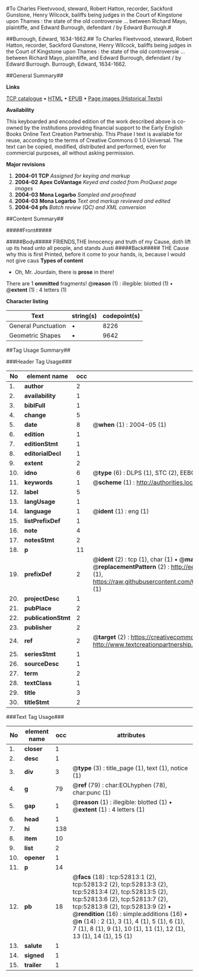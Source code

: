 #To Charles Fleetvvood, steward, Robert Hatton, recorder, Sackford Gunstone, Henry Wilcock, baliffs being judges in the Court of Kingstone upon Thames : the state of the old controversie ... between Richard Mayo, plaintiffe, and Edward Burrough, defendant / by Edward Burrough.#

##Burrough, Edward, 1634-1662.##
To Charles Fleetvvood, steward, Robert Hatton, recorder, Sackford Gunstone, Henry Wilcock, baliffs being judges in the Court of Kingstone upon Thames : the state of the old controversie ... between Richard Mayo, plaintiffe, and Edward Burrough, defendant / by Edward Burrough.
Burrough, Edward, 1634-1662.

##General Summary##

**Links**

[TCP catalogue](http://www.ota.ox.ac.uk/tcp/)  • 
[HTML](http://tei.it.ox.ac.uk/tcp/Texts-HTML/free/A30/A30548.html)  • 
[EPUB](http://tei.it.ox.ac.uk/tcp/Texts-EPUB/free/A30/A30548.epub) • 
[Page images (Historical Texts)](https://data.historicaltexts.jisc.ac.uk/view?pubId=eebo-12033498e&pageId=eebo-12033498e-52813-1)

**Availability**

This keyboarded and encoded edition of the
	       work described above is co-owned by the institutions
	       providing financial support to the Early English Books
	       Online Text Creation Partnership. This Phase I text is
	       available for reuse, according to the terms of Creative
	       Commons 0 1.0 Universal. The text can be copied,
	       modified, distributed and performed, even for
	       commercial purposes, all without asking permission.

**Major revisions**

1. __2004-01__ __TCP__ *Assigned for keying and markup*
1. __2004-02__ __Apex CoVantage__ *Keyed and coded from ProQuest page images*
1. __2004-03__ __Mona Logarbo__ *Sampled and proofread*
1. __2004-03__ __Mona Logarbo__ *Text and markup reviewed and edited*
1. __2004-04__ __pfs__ *Batch review (QC) and XML conversion*

##Content Summary##

#####Front#####

#####Body#####
FRIENDS,THE Innocency and truth of my Cause, doth lift up its head unto all people, and stands Justi
#####Back#####
THE Cause why this is first Printed, before it come to your hands, is, because I would not give caus
**Types of content**

  * Oh, Mr. Jourdain, there is **prose** in there!

There are 1 **ommitted** fragments! 
 @__reason__ (1) : illegible: blotted (1)  •  @__extent__ (1) : 4 letters (1)

**Character listing**


|Text|string(s)|codepoint(s)|
|---|---|---|
|General Punctuation|•|8226|
|Geometric Shapes|▪|9642|

##Tag Usage Summary##

###Header Tag Usage###

|No|element name|occ|attributes|
|---|---|---|---|
|1.|__author__|2||
|2.|__availability__|1||
|3.|__biblFull__|1||
|4.|__change__|5||
|5.|__date__|8| @__when__ (1) : 2004-05 (1)|
|6.|__edition__|1||
|7.|__editionStmt__|1||
|8.|__editorialDecl__|1||
|9.|__extent__|2||
|10.|__idno__|6| @__type__ (6) : DLPS (1), STC (2), EEBO-CITATION (1), OCLC (1), VID (1)|
|11.|__keywords__|1| @__scheme__ (1) : http://authorities.loc.gov/ (1)|
|12.|__label__|5||
|13.|__langUsage__|1||
|14.|__language__|1| @__ident__ (1) : eng (1)|
|15.|__listPrefixDef__|1||
|16.|__note__|4||
|17.|__notesStmt__|2||
|18.|__p__|11||
|19.|__prefixDef__|2| @__ident__ (2) : tcp (1), char (1)  •  @__matchPattern__ (2) : ([0-9\-]+):([0-9IVX]+) (1), (.+) (1)  •  @__replacementPattern__ (2) : http://eebo.chadwyck.com/downloadtiff?vid=$1&page=$2 (1), https://raw.githubusercontent.com/textcreationpartnership/Texts/master/tcpchars.xml#$1 (1)|
|20.|__projectDesc__|1||
|21.|__pubPlace__|2||
|22.|__publicationStmt__|2||
|23.|__publisher__|2||
|24.|__ref__|2| @__target__ (2) : https://creativecommons.org/publicdomain/zero/1.0/ (1), http://www.textcreationpartnership.org/docs/. (1)|
|25.|__seriesStmt__|1||
|26.|__sourceDesc__|1||
|27.|__term__|2||
|28.|__textClass__|1||
|29.|__title__|3||
|30.|__titleStmt__|2||


###Text Tag Usage###

|No|element name|occ|attributes|
|---|---|---|---|
|1.|__closer__|1||
|2.|__desc__|1||
|3.|__div__|3| @__type__ (3) : title_page (1), text (1), notice (1)|
|4.|__g__|79| @__ref__ (79) : char:EOLhyphen (78), char:punc (1)|
|5.|__gap__|1| @__reason__ (1) : illegible: blotted (1)  •  @__extent__ (1) : 4 letters (1)|
|6.|__head__|1||
|7.|__hi__|138||
|8.|__item__|10||
|9.|__list__|2||
|10.|__opener__|1||
|11.|__p__|14||
|12.|__pb__|18| @__facs__ (18) : tcp:52813:1 (2), tcp:52813:2 (2), tcp:52813:3 (2), tcp:52813:4 (2), tcp:52813:5 (2), tcp:52813:6 (2), tcp:52813:7 (2), tcp:52813:8 (2), tcp:52813:9 (2)  •  @__rendition__ (16) : simple:additions (16)  •  @__n__ (14) : 2 (1), 3 (1), 4 (1), 5 (1), 6 (1), 7 (1), 8 (1), 9 (1), 10 (1), 11 (1), 12 (1), 13 (1), 14 (1), 15 (1)|
|13.|__salute__|1||
|14.|__signed__|1||
|15.|__trailer__|1||
